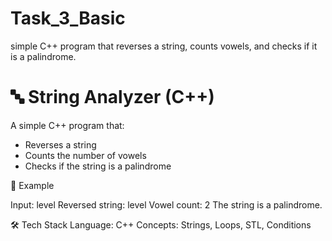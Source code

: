 # Task_3_Basic
 simple C++ program that reverses a string, counts vowels, and checks if it is a palindrome.  
 
 # 🔤 String Analyzer (C++)

A simple C++ program that:
- Reverses a string
- Counts the number of vowels
- Checks if the string is a palindrome

📌 Example

Input: level
Reversed string: level
Vowel count: 2
The string is a palindrome.

🛠️ Tech Stack
Language: C++
Concepts: Strings, Loops, STL, Conditions
